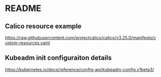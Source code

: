 # README

## Calico resource example
<https://raw.githubusercontent.com/projectcalico/calico/v3.25.0/manifests/custom-resources.yaml>

## Kubeadm init configuraiton details
<https://kubernetes.io/docs/reference/config-api/kubeadm-config.v1beta3/>
